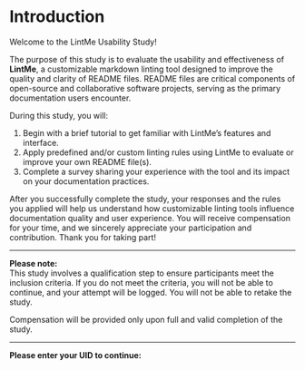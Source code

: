 # Introduction

Welcome to the LintMe Usability Study!

The purpose of this study is to evaluate the usability and effectiveness of **LintMe**, a customizable markdown linting tool designed to improve the quality and clarity of README files. README files are critical components of open-source and collaborative software projects, serving as the primary documentation users encounter.

During this study, you will:

1. Begin with a brief tutorial to get familiar with LintMe’s features and interface.
2. Apply predefined and/or custom linting rules using LintMe to evaluate or improve your own README file(s).
3. Complete a survey sharing your experience with the tool and its impact on your documentation practices.

After you successfully complete the study, your responses and the rules you applied will help us understand how customizable linting tools influence documentation quality and user experience. You will receive compensation for your time, and we sincerely appreciate your participation and contribution. Thank you for taking part!

---

**Please note:**  
This study involves a qualification step to ensure participants meet the inclusion criteria. If you do not meet the criteria, you will not be able to continue, and your attempt will be logged. You will not be able to retake the study.

Compensation will be provided only upon full and valid completion of the study.

---

**Please enter your UID to continue:**
